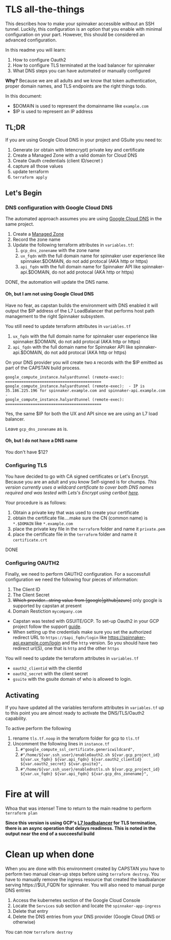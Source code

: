 # TLS all-the-things

This describes how to make your spinnaker accessible without an SSH tunnel. Luckily, this configuration is an option that you enable with minimal configuration on your part. However, this should be considered an advanced configuration. 

In this readme you will learn:
1. How to configure Oauth2 
2. How to configure TLS terminated at the load balancer for spinnaker
3. What DNS steps you can have automated or manually configured

**Why?** Because we are all adults and we know that token authentication, proper domain names, and TLS endpoints are the right things todo.

In this document:
- $DOMAIN is used to represent the domainname like `example.com`
- $IP is used to represent an IP address

## TL;DR

If you are using Google Cloud DNS in your project and GSuite you need to:
1. Generate (or obtain with letencrypt) private key and certificate
2. Create a Managed Zone with a valid domain for Cloud DNS
3. Create Oauth credentials (client ID/secret  )
4. capture all those values
5. update terraform
6. `terraform apply`


## Let's Begin
### DNS configuration with Google Cloud DNS

The automated approach assumes you are using [Google Cloud DNS](https://cloud.google.com/dns/) in the same project.

1. Create a [Managed Zone](https://cloud.google.com/dns/quickstart)
2. Record the zone name
3. Update the following terraform attributes in `variables.tf`:
   1. `gcp_dns_zonename` with  the zone name
   2. `ux_fqdn` with the full domain name for spinnaker user experience like spinnaker.$DOMAIN, do not add protocal (AKA http or https)
   3. `api_fqdn` with the full domain name for Spinnaker API  like spinnaker-api.$DOMAIN, do not add protocal (AKA http or https)


DONE, the automation will update the DNS name.


#### Oh, but I am not using Google Cloud DNS

Have no fear, as capstan builds the environment with DNS enabled it will output the $IP address of the L7 LoadBalancer that performs host path management to the right Spinnaker subsystem. 

You still need to update terraform attributes in `variables.tf`
1. `ux_fqdn` with the full domain name for spinnaker user experience like spinnaker.$DOMAIN, do not add protocal (AKA http or https)
2. `api_fqdn` with the full domain name for Spinnaker API  like spinnaker-api.$DOMAIN, do not add protocal (AKA http or https)

On your DNS provider you will create two `A` records with the $IP emitted as part of the CAPSTAN build process. 

```
google_compute_instance.halyardtunnel (remote-exec): ==========================================
google_compute_instance.halyardtunnel (remote-exec):  - IP is  35.186.225.196 for spinnaker.example.com and spinnaker-api.example.com -
google_compute_instance.halyardtunnel (remote-exec): ==========================================
```

Yes, the same $IP for both the UX and API since we are using an L7 load balancer.

Leave `gcp_dns_zonename` as is. 

#### Oh, but I do not have a DNS name

You don't have $12?

### Configuring TLS
You have decided to go with CA signed certificates or Let's Encrypt. Because you are an adult and you know Self-signed is for chumps. *This version currently uses a wildcard certificate to cover both DNS names required and was tested with Lets's Encrypt using certbot [here](https://gist.github.com/nparks-owasp/517503264e04925ce1a1f3685c61805d).*

Your procedure is as follows:
1. Obtain a private key that was used to create your certificate
2. obtain the certificate file....make sure the CN (common name) is `*.$DOMAIN` like `*.example.com`
3. place the private key file in the `terraform` folder and name it `private.pem`
4. place the certificate file in the `terraform` folder and name it `certificate.crt`

DONE

### Configuring OAUTH2

Finally, we need to perform OAUTH2 configuration. For a successfull configuration we need the following four pieces of information:

1. The Client ID
2. The Client Secret
3. ~~Which provider...string value from [google|github|azure]~~ only google is supported by capstan at present
4. Domain Restiction `mycompany.com`


- Capstan was tested with GSUITE/GCP. To set-up Oauth2 in your GCP project follow the support [guide](https://support.google.com/cloud/answer/6158849).
- When setting up the credentials make sure you set the authorized redirect URL to `https://$api_fqdn/login` like https://spinnaker-api.example.com/login and the `http` version. So you should have two redirect url(S), one that is `http` and the other `https`

You will need to update the terraform attributes in `variables.tf`
- `oauth2_clientid` with the clientId
- `oauth2_secret` with the client secret
- `gsuite` with the gsuite domain of who is allowed to login.
 

## Activating 

If you have updated all the variables terraform attributes in `variables.tf` up to this point you are almost ready to activate the DNS/TLS/Oauth2 capability. 

To active perform the following

1. rename `tls.tf.noop` in the terraform folder for gcp to `tls.tf`
1. Uncomment the following lines in `instance.tf`
   1. `#"google_compute_ssl_certificate.genericwildcard",`
   1. `#"/home/${var.ssh_user}/enableOauth2.sh ${var.gcp_project_id} ${var.ux_fqdn} ${var.api_fqdn} ${var.oauth2_clientid} ${var.oauth2_secret} ${var.gsuite}",`
   1. `#"/home/${var.ssh_user}/enablednstls.sh ${var.gcp_project_id} ${var.ux_fqdn} ${var.api_fqdn} ${var.gcp_dns_zonename}",`


# Fire at will

 Whoa that was intense! Time to return to the main readme to perform `terraform plan`

 **Since this version is using GCP's [L7 loadbalancer](https://github.com/kubernetes/ingress-gce/) for TLS termination, there is an async operation that delays readiness. This is noted in the output near the end of a succeesful build**


# Clean up when done

When you are done with this environment created by CAPSTAN you have to perform two manual clean-up steps before using `terraform destroy`. You have to manually remove the ingress resource that created the loadbalancer serving https://$UI_FQDN for spinnaker. You will also need to manual purge DNS entries

1. Access the kubernetes section of the Google Cloud Console
1. Locate the `Services` sub section and locate the `spinnaker-app-ingress`
1. Delete that entry
1. Delete the DNS entries from your DNS provider (Google Cloud DNS or otherwise)

You can now `terraform destroy`
